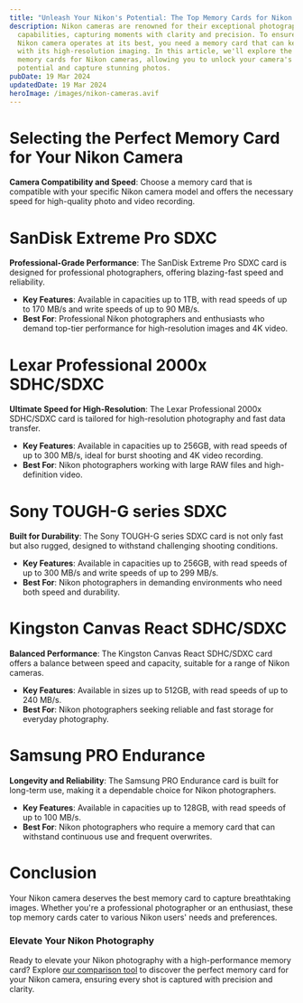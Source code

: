 ```yaml
---
title: "Unleash Your Nikon's Potential: The Top Memory Cards for Nikon Cameras"
description: Nikon cameras are renowned for their exceptional photography
  capabilities, capturing moments with clarity and precision. To ensure your
  Nikon camera operates at its best, you need a memory card that can keep up
  with its high-resolution imaging. In this article, we'll explore the best
  memory cards for Nikon cameras, allowing you to unlock your camera's full
  potential and capture stunning photos.
pubDate: 19 Mar 2024
updatedDate: 19 Mar 2024
heroImage: /images/nikon-cameras.avif
---
```

# **Selecting the Perfect Memory Card for Your Nikon Camera**

**Camera Compatibility and Speed**: Choose a memory card that is compatible with your specific Nikon camera model and offers the necessary speed for high-quality photo and video recording.

# **SanDisk Extreme Pro SDXC**

**Professional-Grade Performance**: The SanDisk Extreme Pro SDXC card is designed for professional photographers, offering blazing-fast speed and reliability.

* **Key Features**: Available in capacities up to 1TB, with read speeds of up to 170 MB/s and write speeds of up to 90 MB/s.
* **Best For**: Professional Nikon photographers and enthusiasts who demand top-tier performance for high-resolution images and 4K video.

# **Lexar Professional 2000x SDHC/SDXC**

**Ultimate Speed for High-Resolution**: The Lexar Professional 2000x SDHC/SDXC card is tailored for high-resolution photography and fast data transfer.

* **Key Features**: Available in capacities up to 256GB, with read speeds of up to 300 MB/s, ideal for burst shooting and 4K video recording.
* **Best For**: Nikon photographers working with large RAW files and high-definition video.

# **Sony TOUGH-G series SDXC**

**Built for Durability**: The Sony TOUGH-G series SDXC card is not only fast but also rugged, designed to withstand challenging shooting conditions.

* **Key Features**: Available in capacities up to 256GB, with read speeds of up to 300 MB/s and write speeds of up to 299 MB/s.
* **Best For**: Nikon photographers in demanding environments who need both speed and durability.

# **Kingston Canvas React SDHC/SDXC**

**Balanced Performance**: The Kingston Canvas React SDHC/SDXC card offers a balance between speed and capacity, suitable for a range of Nikon cameras.

* **Key Features**: Available in sizes up to 512GB, with read speeds of up to 240 MB/s.
* **Best For**: Nikon photographers seeking reliable and fast storage for everyday photography.

# **Samsung PRO Endurance**

**Longevity and Reliability**: The Samsung PRO Endurance card is built for long-term use, making it a dependable choice for Nikon photographers.

* **Key Features**: Available in capacities up to 128GB, with read speeds of up to 100 MB/s.
* **Best For**: Nikon photographers who require a memory card that can withstand continuous use and frequent overwrites.

# **Conclusion**

Your Nikon camera deserves the best memory card to capture breathtaking images. Whether you're a professional photographer or an enthusiast, these top memory cards cater to various Nikon users' needs and preferences.

### **Elevate Your Nikon Photography**

Ready to elevate your Nikon photography with a high-performance memory card? Explore [our comparison tool](https://sdprices.com/) to discover the perfect memory card for your Nikon camera, ensuring every shot is captured with precision and clarity.